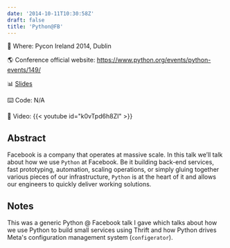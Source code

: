 ```yaml
---
date: '2014-10-11T10:30:58Z'
draft: false
title: 'Python@FB'
---
```


🏢 Where: Pycon Ireland 2014, Dublin

🌎 Conference official website: https://www.python.org/events/python-events/149/

📊 [Slides](/slides/pycon2014.pdf)

⌨️ Code: N/A

🎥 Video:
{{< youtube id="k0vTpd6h8ZI" >}}

## Abstract

Facebook is a company that operates at massive scale. In this talk we’ll talk about how we use `Python` at Facebook.
Be it building back-end services, fast prototyping, automation, scaling operations, or simply gluing together various pieces of our infrastructure, `Python` is at the heart of it and allows our engineers to quickly deliver working solutions.

## Notes

This was a generic Python @ Facebook talk I gave which talks about how we use Python to build small services using Thrift and how Python drives Meta's configuration management system (`configerator`).